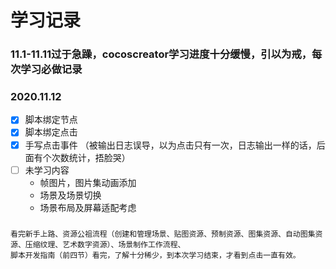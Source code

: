 # 学习记录
### 11.1-11.11过于急躁，cocoscreator学习进度十分缓慢，引以为戒，每次学习必做记录

### 2020.11.12
- [x] 脚本绑定节点
- [x] 脚本绑定点击
- [x] 手写点击事件 （被输出日志误导，以为点击只有一次，日志输出一样的话，后面有个次数统计，捂脸哭）
- [ ] 未学习内容
    - 帧图片，图片集动画添加
    - 场景及场景切换
    - 场景布局及屏幕适配考虑

##### 
    看完新手上路、资源公祖流程（创建和管理场景、贴图资源、预制资源、图集资源、自动图集资源、压缩纹理、艺术数字资源）、场景制作工作流程、
    脚本开发指南（前四节）看完，了解十分稀少，到本次学习结束，才看到点击一直有效。

